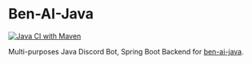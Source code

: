 # Ben-AI-Java
[![Java CI with Maven](https://github.com/Benwyw/Ben-AI-Java/actions/workflows/maven.yml/badge.svg?branch=main)](https://github.com/Benwyw/Ben-AI-Java/actions/workflows/maven.yml)

Multi-purposes Java Discord Bot, Spring Boot Backend for [ben-ai-java](https://github.com/Benwyw/ben-ai-java-frontend/).
